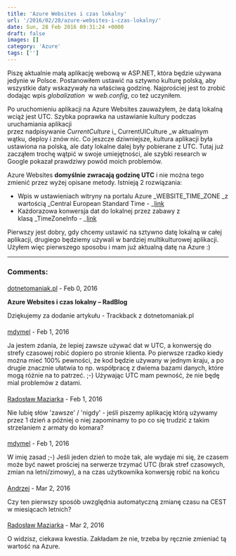 ```yaml
---
title: 'Azure Websites i czas lokalny'
url: '/2016/02/28/azure-websites-i-czas-lokalny/'
date: Sun, 28 Feb 2016 09:31:24 +0000
draft: false
images: []
category: 'Azure'
tags: ['']
---
```


Piszę aktualnie małą aplikację webową w ASP.NET, która będzie używana jedynie w Polsce. Postanowiłem ustawić na sztywno kulturę polską, aby wszystkie daty wskazywały na właściwą godzinę. Najprościej jest to zrobić dodając wpis _globalization_  w _web.config_, co też uczyniłem.

Po uruchomieniu aplikacji na Azure Websites zauważyłem, że datą lokalną wciąż jest UTC. Szybka poprawka na ustawianie kultury podczas uruchamiania aplikacji przez nadpisywanie _CurrentCulture_ i_ CurrentUICulture _w aktualnym wątku, deploy i znów nic. Co jeszcze dziwniejsze, kultura aplikacji była ustawiona na polską, ale daty lokalne dalej były pobierane z UTC. Tutaj już zacząłem trochę wątpić w swoje umiejętności, ale szybki research w Google pokazał prawdziwy powód moich problemów.

Azure Websites **domyślnie zwracają godzinę UTC** i nie można tego zmienić przez wyżej opisane metody. Istnieją 2 rozwiązania:

*   Wpis w ustawieniach witryny na portalu Azure _WEBSITE_TIME_ZONE _z wartością _Central European Standard Time - _[link](http://blogs.msdn.com/b/tomholl/archive/2015/04/07/changing-the-server-time-zone-on-azure-web-apps.aspx)
*   Każdorazowa konwersja dat do lokalnej przez zabawy z klasą _TimeZoneInfo - _[link](http://blogs.msdn.com/b/waws/archive/2014/08/05/get-the-local-server-time-for-your-azure-web-site.aspx)

Pierwszy jest dobry, gdy chcemy ustawić na sztywno datę lokalną w całej aplikacji, drugiego będziemy używali w bardziej multikulturowej aplikacji. Użyłem więc pierwszego sposobu i mam już aktualną datę na Azure :)

---
### Comments:
#### 
[dotnetomaniak.pl](http://dotnetomaniak.pl/Azure-Websites-i-czas-lokalny-RadBlog "") - <time datetime="2016-02-28 15:52:30">Feb 0, 2016</time>

**Azure Websites i czas lokalny – RadBlog**

Dziękujemy za dodanie artykułu - Trackback z dotnetomaniak.pl
#### 
[mdymel](http://dymel.pl "michal+disqus@dymel.pl") - <time datetime="2016-02-29 04:36:00">Feb 1, 2016</time>

Ja jestem zdania, że lepiej zawsze używać dat w UTC, a konwersję do strefy czasowej robić dopiero po stronie klienta. Po pierwsze rzadko kiedy można mieć 100% pewności, że kod będzie używany w jednym kraju, a po drugie znacznie ułatwia to np. współpracę z dwiema bazami danych, które mogą różnie na to patrzeć. ;-) Używając UTC mam pewność, że nie będę mial problemów z datami.
#### 
[Radosław Maziarka]( "maziarka.radoslaw@outlook.com") - <time datetime="2016-02-29 14:53:00">Feb 1, 2016</time>

Nie lubię słów 'zawsze' / 'nigdy' - jeśli piszemy aplikację którą używamy przez 1 dzień a później o niej zapominamy to po co się trudzić z takim strzelaniem z armaty do komara?
#### 
[mdymel](http://dymel.pl "michal+disqus@dymel.pl") - <time datetime="2016-02-29 16:31:00">Feb 1, 2016</time>

W imię zasad ;-) Jeśli jeden dzień to może tak, ale wydaje mi się, że czasem może być nawet prościej na serwerze trzymać UTC (brak stref czasowych, zmian na letni/zimowy), a na czas użytkownika konwersję robić na końcu
#### 
[Andrzej]( "lo4c25@wp.pl") - <time datetime="2016-03-01 08:28:00">Mar 2, 2016</time>

Czy ten pierwszy sposób uwzględnia automatyczną zmianę czasu na CEST w miesiącach letnich?
#### 
[Radosław Maziarka]( "maziarka.radoslaw@outlook.com") - <time datetime="2016-03-01 09:05:00">Mar 2, 2016</time>

O widzisz, ciekawa kwestia. Zakładam że nie, trzeba by ręcznie zmieniać tą wartość na Azure.
